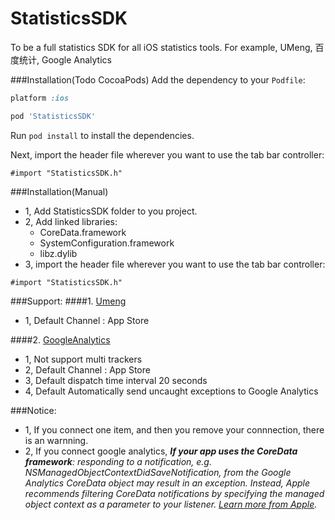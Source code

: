 StatisticsSDK
=============

To be a full statistics SDK for all iOS statistics tools. For example, UMeng, 百度统计,  Google Analytics

###Installation(Todo CocoaPods)
Add the dependency to your `Podfile`:

```ruby
platform :ios

pod 'StatisticsSDK'
```

Run `pod install` to install the dependencies.

Next, import the header file wherever you want to use the tab bar controller:

```objc
#import "StatisticsSDK.h"
```

###Installation(Manual)

*	1, Add StatisticsSDK folder to you project.
*	2, Add linked libraries:
	*	CoreData.framework
	*	SystemConfiguration.framework
	*	libz.dylib
*	3, import the header file wherever you want to use the tab bar controller:

```objc
#import "StatisticsSDK.h"
```

###Support:
####1. [Umeng](http://dev.umeng.com/analytics/ios/ )

*	1, Default Channel : App Store
 
####2. [GoogleAnalytics](http://developers.google.com/analytics/devguides/collection/ios/v3/ )

*	1, Not support multi trackers
*	2, Default Channel : App Store
*	3, Default dispatch time interval 20 seconds
*	4, Default Automatically send uncaught exceptions to Google Analytics
 
###Notice:

*	1, If you connect one item, and then you remove your connnection, there is an warnning.
*	2, If you connect google analytics, ***If your app uses the CoreData framework**: responding to a notification, e.g. NSManagedObjectContextDidSaveNotification, from the Google Analytics CoreData object may result in an exception. Instead, Apple recommends filtering CoreData notifications by specifying the managed object context as a parameter to your listener. [Learn more from Apple](https://developer.apple.com/library/mac/#documentation/Cocoa/Reference/CoreDataFramework/Classes/NSManagedObjectContext_Class/NSManagedObjectContext.html).*
